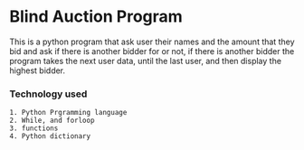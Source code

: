 # Blind Auction Program

This is a python program that ask user their names and the amount
that they bid and ask if there is another bidder for or not, if there is another bidder
the program takes the next user data, until the last user, and then display the highest bidder.

### Technology used
    1. Python Prgramming language
    2. While, and forloop
    3. functions
    4. Python dictionary
